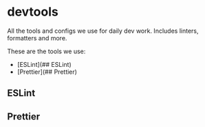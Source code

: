 # devtools
All the tools and configs we use for daily dev work. Includes linters, formatters and more.

These are the tools we use:

- [ESLint](## ESLint)
- [Prettier](## Prettier)

## ESLint

## Prettier
